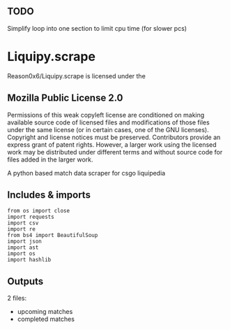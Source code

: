 ## TODO
Simplify loop into one section to limit cpu time (for slower pcs)

# Liquipy.scrape

Reason0x6/Liquipy.scrape is licensed under the

## Mozilla Public License 2.0
Permissions of this weak copyleft license are conditioned on making available source code of licensed files and modifications of those files under the same license (or in certain cases, one of the GNU licenses). Copyright and license notices must be preserved. Contributors provide an express grant of patent rights. However, a larger work using the licensed work may be distributed under different terms and without source code for files added in the larger work.

A python based match data scraper for csgo liquipedia 

## Includes & imports
```
from os import close
import requests
import csv
import re
from bs4 import BeautifulSoup
import json
import ast
import os
import hashlib
```

## Outputs

2 files:
  - upcoming matches
  - completed matches
